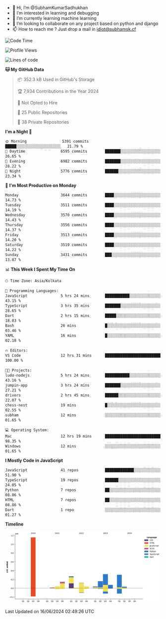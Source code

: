 - 👋 Hi, I’m @SubhamKumarSadhukhan
- 👀 I’m interested in learning and debugging
- 🌱 I’m currently learning machine learning
- 💞️ I’m looking to collaborate on any project based on python and django
- 📫 How to reach me ?
      Just drop a mail in idiot@subhamsk.cf

<!---
SubhamKumarSadhukhan/SubhamKumarSadhukhan is a ✨ special ✨ repository because its `README.md` (this file) appears on your GitHub profile.
You can click the Preview link to take a look at your changes.
--->


<!--START_SECTION:waka-->
![Code Time](http://img.shields.io/badge/Code%20Time-2%2C236%20hrs%2058%20mins-blue)

![Profile Views](http://img.shields.io/badge/Profile%20Views-3-blue)

![Lines of code](https://img.shields.io/badge/From%20Hello%20World%20I%27ve%20Written-2.7%20million%20lines%20of%20code-blue)

**🐱 My GitHub Data** 

> 📦 352.3 kB Used in GitHub's Storage 
 > 
> 🏆 7,934 Contributions in the Year 2024
 > 
> 🚫 Not Opted to Hire
 > 
> 📜 25 Public Repositories 
 > 
> 🔑 38 Private Repositories 
 > 
**I'm a Night 🦉** 

```text
🌞 Morning                5391 commits        █████░░░░░░░░░░░░░░░░░░░░   21.79 % 
🌆 Daytime                6595 commits        ███████░░░░░░░░░░░░░░░░░░   26.65 % 
🌃 Evening                6982 commits        ███████░░░░░░░░░░░░░░░░░░   28.22 % 
🌙 Night                  5776 commits        ██████░░░░░░░░░░░░░░░░░░░   23.34 % 
```
📅 **I'm Most Productive on Monday** 

```text
Monday                   3644 commits        ████░░░░░░░░░░░░░░░░░░░░░   14.73 % 
Tuesday                  3511 commits        ████░░░░░░░░░░░░░░░░░░░░░   14.19 % 
Wednesday                3570 commits        ████░░░░░░░░░░░░░░░░░░░░░   14.43 % 
Thursday                 3556 commits        ████░░░░░░░░░░░░░░░░░░░░░   14.37 % 
Friday                   3513 commits        ████░░░░░░░░░░░░░░░░░░░░░   14.20 % 
Saturday                 3519 commits        ████░░░░░░░░░░░░░░░░░░░░░   14.22 % 
Sunday                   3431 commits        ███░░░░░░░░░░░░░░░░░░░░░░   13.87 % 
```


📊 **This Week I Spent My Time On** 

```text
🕑︎ Time Zone: Asia/Kolkata

💬 Programming Languages: 
JavaScript               5 hrs 24 mins       ███████████░░░░░░░░░░░░░░   43.15 % 
TypeScript               3 hrs 35 mins       ███████░░░░░░░░░░░░░░░░░░   28.65 % 
Dart                     2 hrs 15 mins       █████░░░░░░░░░░░░░░░░░░░░   18.03 % 
Bash                     26 mins             █░░░░░░░░░░░░░░░░░░░░░░░░   03.46 % 
YAML                     16 mins             █░░░░░░░░░░░░░░░░░░░░░░░░   02.18 % 

🔥 Editors: 
VS Code                  12 hrs 31 mins      █████████████████████████   100.00 % 

🐱‍💻 Projects: 
ludo-nodejs              5 hrs 24 mins       ███████████░░░░░░░░░░░░░░   43.16 % 
jumpin-app               3 hrs 24 mins       ███████░░░░░░░░░░░░░░░░░░   27.21 % 
drivers                  2 hrs 45 mins       ██████░░░░░░░░░░░░░░░░░░░   22.07 % 
chess-nest               19 mins             █░░░░░░░░░░░░░░░░░░░░░░░░   02.55 % 
subham                   12 mins             ░░░░░░░░░░░░░░░░░░░░░░░░░   01.65 % 

💻 Operating System: 
Mac                      12 hrs 19 mins      █████████████████████████   98.35 % 
Windows                  12 mins             ░░░░░░░░░░░░░░░░░░░░░░░░░   01.65 % 
```

**I Mostly Code in JavaScript** 

```text
JavaScript               41 repos            █████████████░░░░░░░░░░░░   51.90 % 
TypeScript               19 repos            ██████░░░░░░░░░░░░░░░░░░░   24.05 % 
Python                   7 repos             ██░░░░░░░░░░░░░░░░░░░░░░░   08.86 % 
HTML                     7 repos             ██░░░░░░░░░░░░░░░░░░░░░░░   08.86 % 
Dart                     1 repo              ░░░░░░░░░░░░░░░░░░░░░░░░░   01.27 % 
```



**Timeline**

![Lines of Code chart](https://raw.githubusercontent.com/SubhamKumarSadhukhan/SubhamKumarSadhukhan/main/assets/bar_graph.png)


 Last Updated on 16/06/2024 02:49:26 UTC
<!--END_SECTION:waka-->
